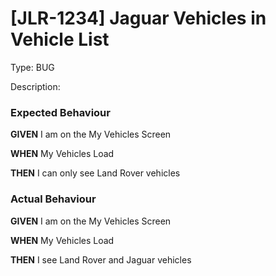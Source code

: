 # [JLR-1234] Jaguar Vehicles in Vehicle List

Type: BUG

Description:

### Expected Behaviour

**GIVEN** I am on the My Vehicles Screen

**WHEN** My Vehicles Load

**THEN** I can only see Land Rover vehicles

### Actual Behaviour

**GIVEN** I am on the My Vehicles Screen

**WHEN** My Vehicles Load

**THEN** I see Land Rover and Jaguar vehicles
